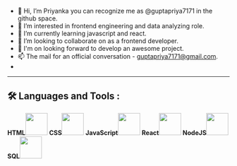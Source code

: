 - 👋 Hi, I’m Priyanka you can recognize me as @guptapriya7171 in the github space.
- 👀 I’m interested in frontend engineering and data analyzing role.
- 🌱 I’m currently learning javascript and react.
- 💞️ I’m looking to collaborate on as a frontend developer.
- 🚀 I'm on looking forward to develop an awesome project.
- 📫 The mail for an official conversation - guptapriya7171@gmail.com.
- 
<!---
guptapriya7171/guptapriya7171 is a ✨ special ✨ repository because its `README.md` (this file) appears on your GitHub profile.
You can click the Preview link to take a look at your changes.
--->
<hr>

<h2>🛠️ Languages and Tools :</h2>



<b>HTML</b><img src = "https://user-images.githubusercontent.com/96413187/209562678-4377f9b3-042b-45c0-8896-cd2614ff37cd.png" width="50" height="50" />
<b>CSS</b><img src = "https://w7.pngwing.com/pngs/509/571/png-transparent-cascading-style-sheets-logo-css3-html-web-development-world-wide-web-blue-angle-web-design.png" width="50" height="50" />
<b>JavaScript</b><img src = "https://upload.wikimedia.org/wikipedia/commons/thumb/6/6a/JavaScript-logo.png/480px-JavaScript-logo.png" width="50" height="50" />
<b>React</b><img src = "https://www.pngfind.com/pngs/m/685-6854994_react-logo-no-background-hd-png-download.png" width="50" height="50" />
<b>NodeJS</b><img src = "https://pluralsight2.imgix.net/paths/images/nodejs-45adbe594d.png" width="50" height="50" />
<b>SQL</b><img src = "https://ijicrack.com/wp-content/uploads/2021/02/MySQL-Crack.jpg" width="50" height="50" />

